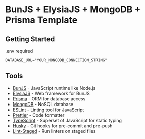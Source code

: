 # BunJS + ElysiaJS + MongoDB + Prisma Template

## Getting Started

.env required

```env
DATABASE_URL="YOUR_MONGODB_CONNECTION_STRING"
```

## Tools

- [BunJS](https://bun.sh/) - JavaScript runtime like Node.js
- [ElysiaJS](https://elysiajs.com) - Web framework for BunJS
- [Prisma](https://www.prisma.io/) - ORM for database access
- [MongoDB](https://www.mongodb.com/) - NoSQL database
- [ESLint](https://eslint.org/) - Linting tool for JavaScript
- [Prettier](https://prettier.io/) - Code formatter
- [TypeScript](https://www.typescriptlang.org/) - Superset of JavaScript for static typing
- [Husky](https://typicode.github.io/husky/#/) - Git hooks for pre-commit and pre-push
- [Lint-Staged](https://github.com/lint-staged/lint-staged) - Run linters on staged files
